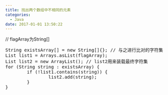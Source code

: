 ```yaml
---
title: 找出两个数组中不相同的元素
categories:
  - Java
date: 2017-01-01 13:50:22
---
```

// flagArray为String[]
<pre>
String existsArray[] = new String[]{}; // 与之进行比对的字符集
List<String> list1 = Arrays.asList(flagArray);
List<String> list2 = new ArrayList<String>(); // list2用来装载最终字符集
for (String string : existsArray) {
		if (!list1.contains(string)) {
				list2.add(string);
		}
}
</pre>
